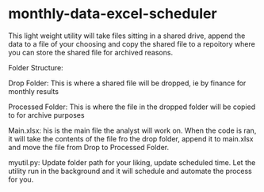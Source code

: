 # monthly-data-excel-scheduler


This light weight utility will take files sitting in a shared drive, append the data to a file of your choosing and copy the shared file to a repoitory where you can store the shared file for archived reasons.

Folder Structure:

Drop Folder: This is where a shared file will be dropped, ie by finance for monthly results

Processed Folder: This is where the file in the dropped folder will be copied to for archive purposes

Main.xlsx: his is the main file the analyst will work on. When the code is ran, it will take the contents of the file fro the drop    folder, append it to main.xlsx and move the file from Drop to Processed Folder.

myutil.py: Update folder path for your liking, update scheduled time. Let the utility run in the background and it will schedule and automate the process for you.

